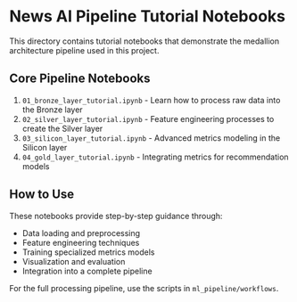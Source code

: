 # News AI Pipeline Tutorial Notebooks

This directory contains tutorial notebooks that demonstrate the medallion architecture pipeline used in this project.

## Core Pipeline Notebooks

1. `01_bronze_layer_tutorial.ipynb` - Learn how to process raw data into the Bronze layer
2. `02_silver_layer_tutorial.ipynb` - Feature engineering processes to create the Silver layer
3. `03_silicon_layer_tutorial.ipynb` - Advanced metrics modeling in the Silicon layer
4. `04_gold_layer_tutorial.ipynb` - Integrating metrics for recommendation models

## How to Use

These notebooks provide step-by-step guidance through:
- Data loading and preprocessing
- Feature engineering techniques
- Training specialized metrics models
- Visualization and evaluation
- Integration into a complete pipeline

For the full processing pipeline, use the scripts in `ml_pipeline/workflows`.
